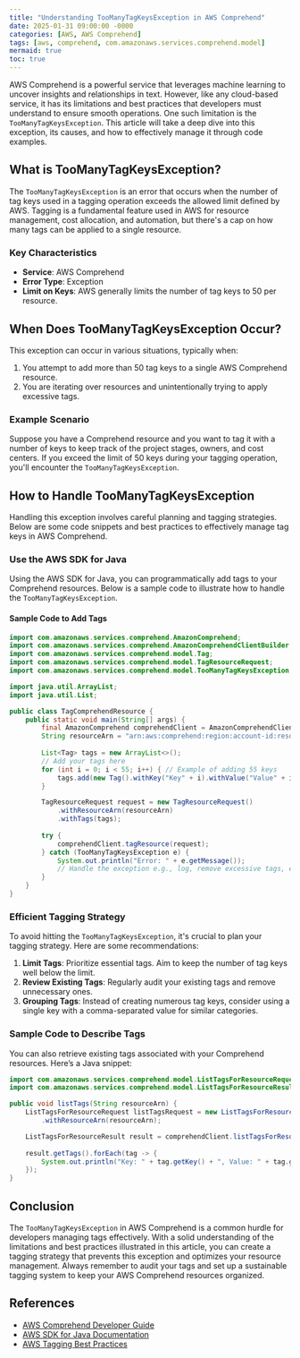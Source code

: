 ```yaml
---
title: "Understanding TooManyTagKeysException in AWS Comprehend"
date: 2025-01-31 09:00:00 -0000
categories: [AWS, AWS Comprehend]
tags: [aws, comprehend, com.amazonaws.services.comprehend.model]
mermaid: true
toc: true
---
```



AWS Comprehend is a powerful service that leverages machine learning to uncover insights and relationships in text. However, like any cloud-based service, it has its limitations and best practices that developers must understand to ensure smooth operations. One such limitation is the `TooManyTagKeysException`. This article will take a deep dive into this exception, its causes, and how to effectively manage it through code examples.

## What is TooManyTagKeysException?

The `TooManyTagKeysException` is an error that occurs when the number of tag keys used in a tagging operation exceeds the allowed limit defined by AWS. Tagging is a fundamental feature used in AWS for resource management, cost allocation, and automation, but there's a cap on how many tags can be applied to a single resource.

### Key Characteristics

- **Service**: AWS Comprehend
- **Error Type**: Exception
- **Limit on Keys**: AWS generally limits the number of tag keys to 50 per resource.

## When Does TooManyTagKeysException Occur?

This exception can occur in various situations, typically when:

1. You attempt to add more than 50 tag keys to a single AWS Comprehend resource.
2. You are iterating over resources and unintentionally trying to apply excessive tags.

### Example Scenario

Suppose you have a Comprehend resource and you want to tag it with a number of keys to keep track of the project stages, owners, and cost centers. If you exceed the limit of 50 keys during your tagging operation, you'll encounter the `TooManyTagKeysException`.

## How to Handle TooManyTagKeysException

Handling this exception involves careful planning and tagging strategies. Below are some code snippets and best practices to effectively manage tag keys in AWS Comprehend.

### Use the AWS SDK for Java

Using the AWS SDK for Java, you can programmatically add tags to your Comprehend resources. Below is a sample code to illustrate how to handle the `TooManyTagKeysException`.

#### Sample Code to Add Tags

```java
import com.amazonaws.services.comprehend.AmazonComprehend;
import com.amazonaws.services.comprehend.AmazonComprehendClientBuilder;
import com.amazonaws.services.comprehend.model.Tag;
import com.amazonaws.services.comprehend.model.TagResourceRequest;
import com.amazonaws.services.comprehend.model.TooManyTagKeysException;

import java.util.ArrayList;
import java.util.List;

public class TagComprehendResource {
    public static void main(String[] args) {
        final AmazonComprehend comprehendClient = AmazonComprehendClientBuilder.defaultClient();
        String resourceArn = "arn:aws:comprehend:region:account-id:resource-type/resource-id";
        
        List<Tag> tags = new ArrayList<>();
        // Add your tags here
        for (int i = 0; i < 55; i++) { // Example of adding 55 keys
            tags.add(new Tag().withKey("Key" + i).withValue("Value" + i));
        }

        TagResourceRequest request = new TagResourceRequest()
            .withResourceArn(resourceArn)
            .withTags(tags);
        
        try {
            comprehendClient.tagResource(request);
        } catch (TooManyTagKeysException e) {
            System.out.println("Error: " + e.getMessage());
            // Handle the exception e.g., log, remove excessive tags, etc.
        }
    }
}
```

### Efficient Tagging Strategy

To avoid hitting the `TooManyTagKeysException`, it's crucial to plan your tagging strategy. Here are some recommendations:

1. **Limit Tags**: Prioritize essential tags. Aim to keep the number of tag keys well below the limit.
2. **Review Existing Tags**: Regularly audit your existing tags and remove unnecessary ones.
3. **Grouping Tags**: Instead of creating numerous tag keys, consider using a single key with a comma-separated value for similar categories.
   
### Sample Code to Describe Tags

You can also retrieve existing tags associated with your Comprehend resources. Here’s a Java snippet:

```java
import com.amazonaws.services.comprehend.model.ListTagsForResourceRequest;
import com.amazonaws.services.comprehend.model.ListTagsForResourceResult;

public void listTags(String resourceArn) {
    ListTagsForResourceRequest listTagsRequest = new ListTagsForResourceRequest()
        .withResourceArn(resourceArn);

    ListTagsForResourceResult result = comprehendClient.listTagsForResource(listTagsRequest);
    
    result.getTags().forEach(tag -> {
        System.out.println("Key: " + tag.getKey() + ", Value: " + tag.getValue());
    });
}
```

## Conclusion

The `TooManyTagKeysException` in AWS Comprehend is a common hurdle for developers managing tags effectively. With a solid understanding of the limitations and best practices illustrated in this article, you can create a tagging strategy that prevents this exception and optimizes your resource management. Always remember to audit your tags and set up a sustainable tagging system to keep your AWS Comprehend resources organized.

## References

- [AWS Comprehend Developer Guide](https://docs.aws.amazon.com/comprehend/latest/dg/what-is.html)
- [AWS SDK for Java Documentation](https://docs.aws.amazon.com/sdk-for-java/latest/developer-guide/home.html)
- [AWS Tagging Best Practices](https://aws.amazon.com/architecture/tagging-best-practices/)